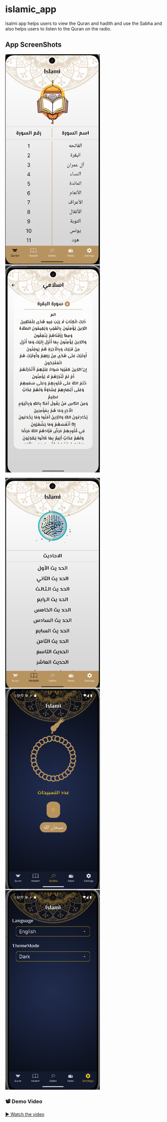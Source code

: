 # islamic_app

Isalmi app helps users to view the Quran and hadith and use the Sabha and also
helps users to listen to the Quran on the radio.


## App ScreenShots
<img src="assets/screenShots/1.png" alt="App Screenshots" width="300"> <img src="assets/screenShots/2.png" alt="App Screenshots" width="300">

<img src="assets/screenShots/3.png" alt="App Screenshots" width="300"/>
<img src="assets/screenShots/4.png" alt="App Screenshots" width="300"/>
<img src="assets/screenShots/5.png" alt="App Screenshots" width="300"/>




### 📽️ Demo Video

[▶️ Watch the video](https://drive.google.com/file/d/1ihWg0knvlLfIihl6clGPXDBk7NcnGPmg/view?usp=drive_link)
